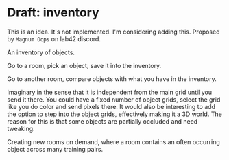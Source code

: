 # Draft: inventory

This is an idea. It's not implemented. I'm considering adding this. Proposed by `Magnum Oops` on lab42 discord.

An inventory of objects.

Go to a room, pick an object, save it into the inventory.

Go to another room, compare objects with what you have in the inventory.

Imaginary in the sense that it is independent from the main grid until you send it there. You could have a fixed number of object grids, select the grid like you do color and send pixels there. It would also be interesting to add the option to step into the object grids, effectively making it a 3D world. The reason for this is that some objects are partially occluded and need tweaking.

Creating new rooms on demand, where a room contains an often occurring object across many training pairs.
